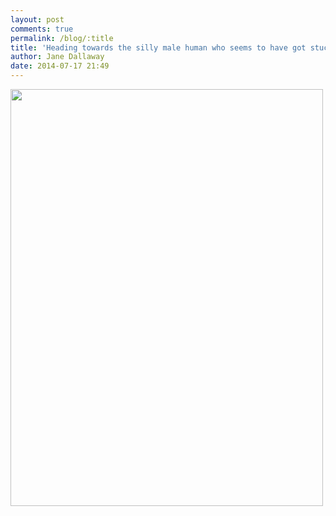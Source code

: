 ```yaml
---
layout: post
comments: true
permalink: /blog/:title
title: 'Heading towards the silly male human who seems to have got stuck the waves'
author: Jane Dallaway
date: 2014-07-17 21:49
---
```


<div><a href="//static.skitters.dallaway.com/tp_IMG_20140717_192158.jpg"><img src="//static.skitters.dallaway.com/tp_thumb_IMG_20140717_192158.jpg" width="500" height="667"/></a></div>


  
      
